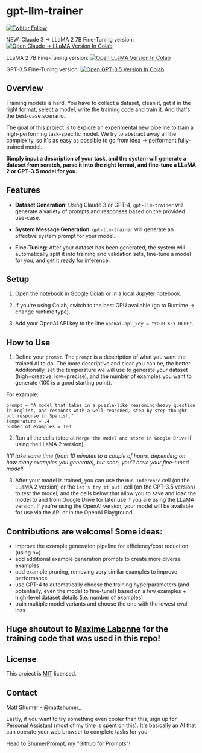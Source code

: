 # gpt-llm-trainer
[![Twitter Follow](https://img.shields.io/twitter/follow/mattshumer_?style=social)](https://twitter.com/mattshumer_)

NEW: Claude 3 -> LLaMA 2 7B Fine-Tuning version: [![Open Claude -> LLaMA Version In Colab](https://colab.research.google.com/assets/colab-badge.svg)](https://colab.research.google.com/drive/1eLe0t8Alu997w5Ewnw9mE96dtaC-qEho?usp=sharing)

LLaMA 2 7B Fine-Tuning version: [![Open LLaMA Version In Colab](https://colab.research.google.com/assets/colab-badge.svg)](https://colab.research.google.com/drive/1mV9sAY4QBKLmS58dpFGHgwCXQKRASR31?usp=sharing)

GPT-3.5 Fine-Tuning version: [![Open GPT-3.5 Version In Colab](https://colab.research.google.com/assets/colab-badge.svg)](https://colab.research.google.com/drive/1NLqxHHCv3kFyw45t8k_CUfNlcepMdeDW?usp=sharing)

## Overview

Training models is hard. You have to collect a dataset, clean it, get it in the right format, select a model, write the training code and train it. And that's the best-case scenario.

The goal of this project is to explore an experimental new pipeline to train a high-performing task-specific model. We try to abstract away all the complexity, so it's as easy as possible to go from idea -> performant fully-trained model.

**Simply input a description of your task, and the system will generate a dataset from scratch, parse it into the right format, and fine-tune a LLaMA 2 or GPT-3.5 model for you.**

## Features

- **Dataset Generation**: Using Claude 3 or GPT-4, `gpt-llm-trainer` will generate a variety of prompts and responses based on the provided use-case.

- **System Message Generation**: `gpt-llm-trainer` will generate an effective system prompt for your model.

- **Fine-Tuning**: After your dataset has been generated, the system will automatically split it into training and validation sets, fine-tune a model for you, and get it ready for inference.

## Setup
1. [Open the notebook in Google Colab](https://colab.research.google.com/drive/1mV9sAY4QBKLmS58dpFGHgwCXQKRASR31?usp=sharing) or in a local Jupyter notebook.

2. If you're using Colab, switch to the best GPU available (go to Runtime -> change runtime type).

3. Add your OpenAI API key to the line `openai.api_key = "YOUR KEY HERE"`.

## How to Use

1. Define your `prompt`. The `prompt` is a description of what you want the trained AI to do. The more descriptive and clear you can be, the better. Additionally, set the temperature we will use to generate your dataset (high=creative, low=precise), and the number of examples you want to generate (100 is a good starting point).

For example:
```
prompt = "A model that takes in a puzzle-like reasoning-heavy question in English, and responds with a well-reasoned, step-by-step thought out response in Spanish."
temperature = .4
number_of_examples = 100
```

2. Run all the cells (stop at `Merge the model and store in Google Drive` if using the LLaMA 2 version).

*It'll take some time (from 10 minutes to a couple of hours, depending on how many examples you generate), but soon, you'll have your fine-tuned model!*

3. After your model is trained, you can use the `Run Inference` cell (on the LLaMA 2 version) or the `Let's try it out!` cell (on the GPT-3.5 version) to test the model, and the cells below that allow you to save and load the model to and from Google Drive for later use if you are using the LLaMA version. If you're using the OpenAI version, your model will be available for use via the API or in the OpenAI Playground.

## Contributions are welcome! Some ideas:
- improve the example generation pipeline for efficiency/cost reduction (using n=)
- add additional example generation prompts to create more diverse examples
- add example pruning, removing very similar examples to improve performance
- use GPT-4 to automatically choose the training hyperparameters (and potentially, even the model to fine-tune!) based on a few examples + high-level dataset details (i.e. number of examples)
- train multiple model variants and choose the one with the lowest eval loss

## Huge shoutout to [Maxime Labonne](https://twitter.com/maximelabonne) for the training code that was used in this repo!

## License

This project is [MIT](https://github.com/mshumer/gpt-llm-trainer/blob/master/LICENSE) licensed.

## Contact

Matt Shumer - [@mattshumer_](https://twitter.com/mattshumer_)

Lastly, if you want to try something even cooler than this, sign up for [Personal Assistant](https://www.hyperwriteai.com/personal-assistant) (most of my time is spent on this). It's basically an AI that can operate your web browser to complete tasks for you.

Head to [ShumerPrompt](https://shumerprompt.com), my "Github for Prompts"!
